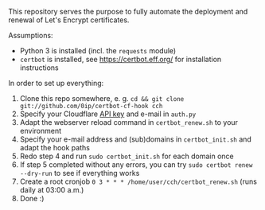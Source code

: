 This repository serves the purpose to fully automate the deployment and renewal of Let's Encrypt certificates.

Assumptions:

* Python 3 is installed (incl. the `requests` module)
* `certbot` is installed, see <https://certbot.eff.org/> for installation instructions

In order to set up everything:

1. Clone this repo somewhere, e. g. `cd && git clone git://github.com/0ip/certbot-cf-hook cch`
2. Specify your Cloudflare [API key](https://www.cloudflare.com/a/account/my-account) and e-mail in `auth.py`
3. Adapt the webserver reload command in `certbot_renew.sh` to your environment
4. Specify your e-mail address and (sub)domains in `certbot_init.sh` and adapt the hook paths
5. Redo step 4 and run `sudo certbot_init.sh` for each domain once
6. If step 5 completed without any errors, you can try `sudo certbot renew --dry-run` to see if everything works
7. Create a root cronjob `0 3 * * * /home/user/cch/certbot_renew.sh` (runs daily at 03:00 a.m.)
8. Done :)
